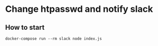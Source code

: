 # Change htpasswd and notify slack

## How to start
```shell
docker-compose run --rm slack node index.js
```